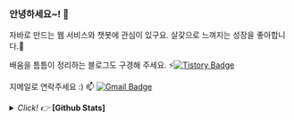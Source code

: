 ### 안녕하세요~! 👋

자바로 만드는 웹 서비스와 챗봇에 관심이 있구요.
살갗으로 느껴지는 성장을 좋아합니다.🌱

배움을 틈틈이 정리하는 블로그도 구경해 주세요.
⚡[![Tistory Badge](https://img.shields.io/badge/-Tistory-orange?style=flat-square&link=http://maengdev.tistory.com/)](http://ktae23.tistory.com/)

지메일로 연락주세요 :)
 📫  [![Gmail Badge](https://img.shields.io/badge/Gmail-EA4335?style=flat&logo=Gmail&logoColor=white)](mailto:pktpkt8917@gmail.com)
 
<details>
  <summary> <i> Click! 👉</i> <b> [Github Stats]  </b>  </summary>
[![Kyungtae's github stats](https://github-readme-stats.vercel.app/api?username=ktae23&show_icons=true)](https://github.com/ktae23/github-readme-stats)
</details>


<!--
**ktae23/ktae23** is a ✨ _special_ ✨ repository because its `README.md` (this file) appears on your GitHub profile.

Here are some ideas to get you started:

- 🔭 I’m currently working on ...
- 🌱 I’m currently learning ...
- 👯 I’m looking to collaborate on ...
- 🤔 I’m looking for help with ...
- 💬 Ask me about ...
- 📫 How to reach me: ...
- 😄 Pronouns: ...
- ⚡ Fun fact: ...
-->
